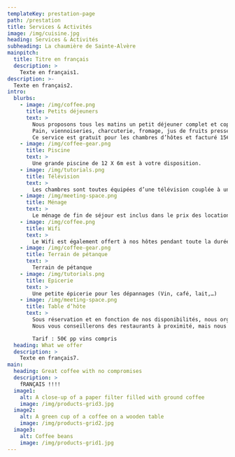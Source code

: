 ```yaml
---
templateKey: prestation-page
path: /prestation
title: Services & Activités
image: /img/cuisine.jpg
heading: Services & Activités
subheading: La chaumière de Sainte-Alvère
mainpitch:
  title: Titre en français
  description: >
    Texte en français1.
description: >-
  Texte en français2.
intro:
  blurbs:
    - image: /img/coffee.png
      title: Petits déjeuners
      text: >
        Nous proposons tous les matins un petit déjeuner complet et copieux.
        Pain, viennoiseries, charcuterie, fromage, jus de fruits pressés, fruits et œufs préparés selon vos envies sont au menu.
        Ce service est gratuit pour les chambres d’hôtes et facturé 15€ pour les locataires du gîte
    - image: /img/coffee-gear.png
      title: Piscine
      text: >
        Une grande piscine de 12 X 6m est à votre disposition.
    - image: /img/tutorials.png
      title: Télévision
      text: >
        Les chambres sont toutes équipées d’une télévision couplée à une box satellite
    - image: /img/meeting-space.png
      title: Ménage
      text: >
        Le ménage de fin de séjour est inclus dans le prix des locations.
    - image: /img/coffee.png
      title: Wifi
      text: >
        Le Wifi est également offert à nos hôtes pendant toute la durée du séjour.
    - image: /img/coffee-gear.png
      title: Terrain de pétanque
      text: >
        Terrain de pétanque
    - image: /img/tutorials.png
      title: Epicerie
      text: >
        Une petite épicerie pour les dépannages (Vin, café, lait,…)
    - image: /img/meeting-space.png
      title: Table d’hôte
      text: >
        Sous réservation et en fonction de nos disponibilités, nous organisons une table d’hôte Un des grands atouts du Périgord est bien évidemment sa richesse gastronomique.
        Nous vous conseillerons des restaurants à proximité, mais nous organisons aussi à l’occasion et sur demande des tables d’hôtes 4 services (entrée, plat, fromage et dessert) qui vous feront découvrir les joyaux de la cuisine périgourdine :' foie gras, truffes (une grande spécialité de Sainte-Alvère), le canard sous toutes ses déclinaisons (magrets, aiguillettes, Parmentier et cuisse confites).

        Tarif : 50€ pp vins compris
  heading: What we offer
  description: >
    Texte en français7.
main:
  heading: Great coffee with no compromises
  description: >
    fRANÇAIS !!!!
  image1:
    alt: A close-up of a paper filter filled with ground coffee
    image: /img/products-grid3.jpg
  image2:
    alt: A green cup of a coffee on a wooden table
    image: /img/products-grid2.jpg
  image3:
    alt: Coffee beans
    image: /img/products-grid1.jpg
---
```

